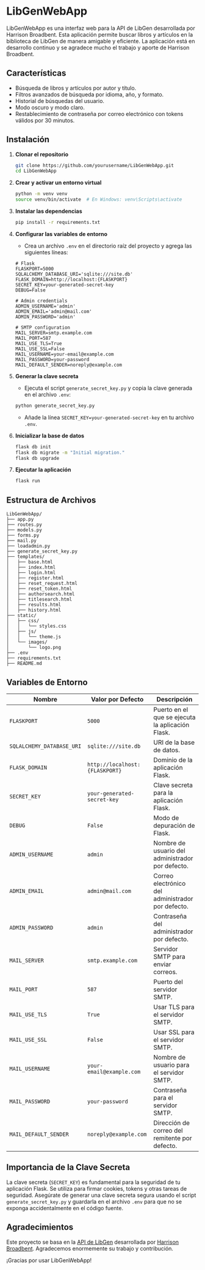 # LibGenWebApp

LibGenWebApp es una interfaz web para la API de LibGen desarrollada por Harrison Broadbent. Esta aplicación permite buscar libros y artículos en la biblioteca de LibGen de manera amigable y eficiente. La aplicación está en desarrollo continuo y se agradece mucho el trabajo y aporte de Harrison Broadbent.

## Características

- Búsqueda de libros y artículos por autor y título.
- Filtros avanzados de búsqueda por idioma, año, y formato.
- Historial de búsquedas del usuario.
- Modo oscuro y modo claro.
- Restablecimiento de contraseña por correo electrónico con tokens válidos por 30 minutos.

## Instalación

1. **Clonar el repositorio**
    ```sh
    git clone https://github.com/yourusername/LibGenWebApp.git
    cd LibGenWebApp
    ```

2. **Crear y activar un entorno virtual**
    ```sh
    python -m venv venv
    source venv/bin/activate  # En Windows: venv\Scripts\activate
    ```

3. **Instalar las dependencias**
    ```sh
    pip install -r requirements.txt
    ```

4. **Configurar las variables de entorno**
   - Crea un archivo `.env` en el directorio raíz del proyecto y agrega las siguientes líneas:
   ```env
   # Flask
   FLASKPORT=5000
   SQLALCHEMY_DATABASE_URI='sqlite:///site.db'
   FLASK_DOMAIN=http://localhost:{FLASKPORT}
   SECRET_KEY=your-generated-secret-key
   DEBUG=False

   # Admin credentials
   ADMIN_USERNAME='admin'
   ADMIN_EMAIL='admin@mail.com'
   ADMIN_PASSWORD='admin'

   # SMTP configuration
   MAIL_SERVER=smtp.example.com
   MAIL_PORT=587
   MAIL_USE_TLS=True
   MAIL_USE_SSL=False
   MAIL_USERNAME=your-email@example.com
   MAIL_PASSWORD=your-password
   MAIL_DEFAULT_SENDER=noreply@example.com
   ```

5. **Generar la clave secreta**
   - Ejecuta el script `generate_secret_key.py` y copia la clave generada en el archivo `.env`:
   
   ```sh
   python generate_secret_key.py
   ```
   - Añade la línea `SECRET_KEY=your-generated-secret-key` en tu archivo `.env`.

6. **Inicializar la base de datos**
   ```sh
   flask db init
   flask db migrate -m "Initial migration."
   flask db upgrade
   ```

7. **Ejecutar la aplicación**
   ```sh
   flask run
   ```

## Estructura de Archivos

```plaintext
LibGenWebApp/
├── app.py
├── routes.py
├── models.py
├── forms.py
├── mail.py
├── loadadmin.py
├── generate_secret_key.py
├── templates/
│   ├── base.html
│   ├── index.html
│   ├── login.html
│   ├── register.html
│   ├── reset_request.html
│   ├── reset_token.html
│   ├── authorsearch.html
│   ├── titlesearch.html
│   ├── results.html
│   ├── history.html
├── static/
│   ├── css/
│   │   └── styles.css
│   ├── js/
│   │   └── theme.js
│   └── images/
│       └── logo.png
├── .env
├── requirements.txt
├── README.md
```

## Variables de Entorno

| Nombre                     | Valor por Defecto          | Descripción                                                |
|----------------------------|----------------------------|------------------------------------------------------------|
| `FLASKPORT`                | `5000`                     | Puerto en el que se ejecuta la aplicación Flask.           |
| `SQLALCHEMY_DATABASE_URI`  | `sqlite:///site.db`        | URI de la base de datos.                                   |
| `FLASK_DOMAIN`             | `http://localhost:{FLASKPORT}` | Dominio de la aplicación Flask.                             |
| `SECRET_KEY`               | `your-generated-secret-key` | Clave secreta para la aplicación Flask.                     |
| `DEBUG`                    | `False`                    | Modo de depuración de Flask.                               |
| `ADMIN_USERNAME`           | `admin`                    | Nombre de usuario del administrador por defecto.           |
| `ADMIN_EMAIL`              | `admin@mail.com`           | Correo electrónico del administrador por defecto.          |
| `ADMIN_PASSWORD`           | `admin`                    | Contraseña del administrador por defecto.                  |
| `MAIL_SERVER`              | `smtp.example.com`         | Servidor SMTP para enviar correos.                         |
| `MAIL_PORT`                | `587`                      | Puerto del servidor SMTP.                                  |
| `MAIL_USE_TLS`             | `True`                     | Usar TLS para el servidor SMTP.                            |
| `MAIL_USE_SSL`             | `False`                    | Usar SSL para el servidor SMTP.                            |
| `MAIL_USERNAME`            | `your-email@example.com`   | Nombre de usuario para el servidor SMTP.                   |
| `MAIL_PASSWORD`            | `your-password`            | Contraseña para el servidor SMTP.                          |
| `MAIL_DEFAULT_SENDER`      | `noreply@example.com`      | Dirección de correo del remitente por defecto.             |

## Importancia de la Clave Secreta

La clave secreta (`SECRET_KEY`) es fundamental para la seguridad de tu aplicación Flask. Se utiliza para firmar cookies, tokens y otras tareas de seguridad. Asegúrate de generar una clave secreta segura usando el script `generate_secret_key.py` y guardarla en el archivo `.env` para que no se exponga accidentalmente en el código fuente.

## Agradecimientos

Este proyecto se basa en la [API de LibGen](https://github.com/harrison-broadbent/libgen-api) desarrollada por [Harrison Broadbent](https://github.com/harrison-broadbent). Agradecemos enormemente su trabajo y contribución.

¡Gracias por usar LibGenWebApp!
